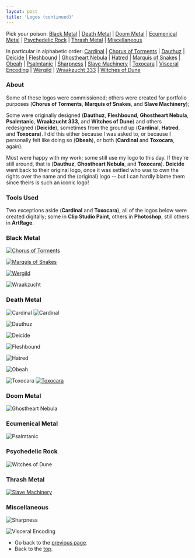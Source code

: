 ```yaml
---
layout: post
title: 'Logos (continued)'
---
```


<a name="top"></a> 
Pick your poison: [Black Metal](#black) | [Death Metal](#death) | [Doom Metal](#doom) | [Ecumenical Metal](#ecumenical) | [Psychedelic Rock](#psychedelic) | [Thrash Metal](#thrash) | [Miscellaneous](#miscellaneous) 

<a name="alphabetic"></a> 
In particular in alphabetic order: [Cardinal](#cardinal) | [Chorus of Torments](#chorus) | [Dauthuz](#dauthuz) | [Deicide](#deicide) | [Fleshbound](#fleshbound) | [Ghostheart Nebula](#ghostheart) | [Hatred](#hatred) | [Marquis of Snakes](#marquis) | [Obeah](#obeah) | [Psalmtanic](#psalmtanic) | [Sharpness](#sharpness) | [Slave Machinery](#slave) | [Toxocara](#toxocara) | [Visceral Encoding](#visceral) | [Wergild](#wergild) | [Wraakzucht 333](#wraakzucht) | [Witches of Dune](#witchesofdune)


### About
Some of these logos were commissioned; others were created for portfolio purposes (**Chorus of Torments**, **Marquis of Snakes**, and **Slave Machinery**); 

Some were originally designed (**Dauthuz**, **Fleshbound**, **Ghostheart Nebula**, **Psalmtanic**, **Wraakzucht 333**, and **Witches of Dune**) and others redesigned (**Deicide**), sometimes from the ground up (**Cardinal**, **Hatred**, and **Toxocara**). I did this either because I was asked to, or because I personally felt like doing so (**Obeah**), or both (**Cardinal** and **Toxocara**, again). 

Most were happy with my work; some still use my logo to this day. If they're still around, that is (**Dauthuz**, **Ghostheart Nebula**, and **Toxocara**). **Deicide** went back to their original logo, once it was settled who was to own the rights over the name and the (original) logo -- but I can hardly blame them since theirs is such an iconic logo!


### Tools Used
Two exceptions aside (**Cardinal** and **Toxocara**), all of the logos below were created digitally; some in **Clip Studio Paint**, others in **Photoshop**, still others in **ArtRage**.

<a name="black"></a> 
### Black Metal
<a name="chorus"></a> 
[<img src="..\assets\img\projects\proj-3\chorus.jpg" alt="Chorus of Torments">](/CHORUSOFTORMENTS/)

<a name="wraakzucht"></a> 
[<img src="..\assets\img\projects\proj-3\marquis.jpg" alt="Marquis of Snakes">](/MARQUISOFSNAKES/)

<a name="wergild"></a> 
[<img src="..\assets\img\projects\proj-3\wergild.jpg" alt="Wergild">](/WERGILD/)

<a name="wraakzucht"></a> 
![Wraakzucht](..\assets\img\projects\proj-3\Wraakzucht.jpg)

<a name="death"></a> 
### Death Metal
<a name="cardinal"></a> 
![Cardinal](..\assets\img\projects\proj-3\cardinal.jpg)
![Cardinal](..\assets\img\projects\proj-3\cardinal2.jpg)

<a name="dauthuz"></a> 
![Dauthuz](..\assets\img\projects\proj-3\Dauthuz.jpg)

<a name="deicide"></a> 
![Deicide](..\assets\img\projects\proj-3\deicide.jpg)

<a name="fleshbound"></a> 
![Fleshbound](..\assets\img\projects\proj-3\fleshboundori.jpg)

<a name="hatred"></a> 
![Hatred](..\assets\img\projects\proj-3\hatred.jpg)

<a name="obeah"></a> 
![Obeah](..\assets\img\projects\proj-3\Obeah.jpg)

<a name="Toxocara"></a> 
![Toxocara](..\assets\img\projects\proj-3\toxoori.jpg)
[<img src="..\assets\img\projects\proj-3\toxoskull.jpg" alt="Toxocara">](/TOXOCARA/)

<a name="doom"></a> 
### Doom Metal
<a name="ghostheart"></a> 
![Ghostheart Nebula](..\assets\img\projects\proj-3\GhostheartNebula.jpg)

<a name="ecumenical"></a> 
### Ecumenical Metal
<a name="psalmtanic"></a> 
![Psalmtanic](..\assets\img\projects\proj-3\psalmtanic.jpg)

<a name="psychedelic"></a> 
### Psychedelic Rock
<a name="witchesofdune"></a> 
![Witches of Dune](..\assets\img\projects\proj-3\witchesofdune.jpg)


<a name="thrash"></a> 
### Thrash Metal
<a name="slavemachinery"></a> 
[<img src="..\assets\img\projects\proj-3\slavemachinery.jpg" alt="Slave Machinery">](/SLAVEMACHINERY/)


<a name="miscellaneous"></a> 
### Miscellaneous
<a name="sharpness"></a> 
![Sharpness](..\assets\img\projects\proj-3\sharpness3.jpg)

<a name="visceral"></a> 
![Visceral Encoding](..\assets\img\projects\proj-3\Visceral.jpg)

- Go back to the [previous page](../projects/proj-3).
- Back to the [top](#top).
